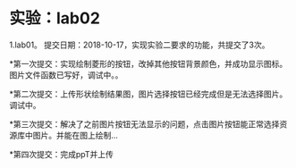 # 实验：lab02
1.lab01。 提交日期：2018-10-17，实现实验二要求的功能，共提交了3次。<br>

*第一次提交：实现绘制菱形的按钮，改掉其他按钮背景颜色，并成功显示图标。图片文件函数已写好，调试中。。

*第二次提交：上传形状绘制结果图，图片选择按钮已经完成但是无法选择图片。调试中。

*第三次提交：解决了之前图片按钮无法显示的问题，点击图片按钮能正常选择资源库中图片。并能在图上绘制...

*第四次提交：完成ppT并上传
